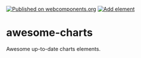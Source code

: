 [![Published on webcomponents.org][webcomponents-image]][webcomponents-url] [![Add element][github-image]][github-url]

# awesome-charts

Awesome up-to-date charts elements.

[github-image]: https://img.shields.io/badge/github.com-add%20element-lightgrey.svg
[github-url]: https://github.com/StartPolymer/awesome-charts/issues/new?title=Add%20element%20&labels=User%20reports
[webcomponents-image]: https://img.shields.io/badge/webcomponents.org-published-blue.svg
[webcomponents-url]: https://beta.webcomponents.org/collection/StartPolymer/awesome-charts
